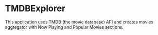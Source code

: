 # TMDBExplorer
This application uses TMDB (the movie database) API and creates movies aggregator with Now Playing and Popular Movies sections.



